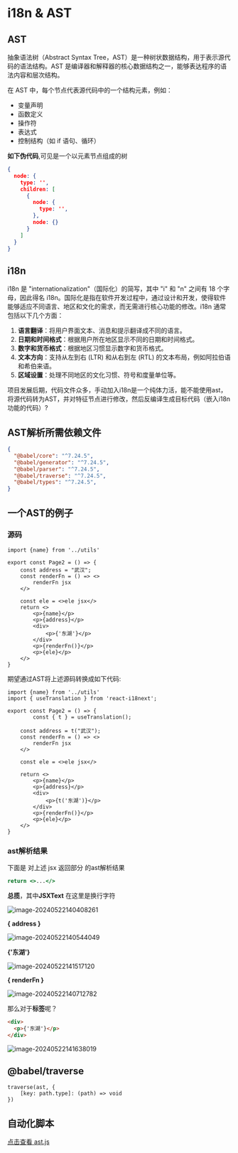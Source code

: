 

# i18n & AST

## AST

抽象语法树（Abstract Syntax Tree，AST）是一种树状数据结构，用于表示源代码的语法结构。AST 是编译器和解释器的核心数据结构之一，能够表达程序的语法内容和层次结构。

在 AST 中，每个节点代表源代码中的一个结构元素，例如：

- 变量声明
- 函数定义
- 操作符
- 表达式
- 控制结构（如 if 语句、循环）

**如下伪代码**,可见是一个以元素节点组成的树

```json
{
  node: {
    type: '',
    children: [
      {
        node: {
          type: '',
        },
        node: {}
      }
    ]
  } 
}
```



## i18n

i18n 是 "internationalization"（国际化）的简写，其中 "i" 和 "n" 之间有 18 个字母，因此得名 i18n。国际化是指在软件开发过程中，通过设计和开发，使得软件能够适应不同语言、地区和文化的需求，而无需进行核心功能的修改。i18n 通常包括以下几个方面：

1. **语言翻译**：将用户界面文本、消息和提示翻译成不同的语言。
2. **日期和时间格式**：根据用户所在地区显示不同的日期和时间格式。
3. **数字和货币格式**：根据地区习惯显示数字和货币格式。
4. **文本方向**：支持从左到右 (LTR) 和从右到左 (RTL) 的文本布局，例如阿拉伯语和希伯来语。
5. **区域设置**：处理不同地区的文化习惯、符号和度量单位等。



项目发展后期，代码文件众多，手动加入i18n是一个纯体力活，能不能使用ast，将源代码转为AST，并对特征节点进行修改，然后反编译生成目标代码（嵌入i18n功能的代码）?
## AST解析所需依赖文件
```json
{
  "@babel/core": "^7.24.5",
  "@babel/generator": "^7.24.5",
  "@babel/parser": "^7.24.5",
  "@babel/traverse": "^7.24.5",
  "@babel/types": "^7.24.5",
}

```
## 一个AST的例子

### 源码

```tsx
import {name} from '../utils'

export const Page2 = () => {
    const address = "武汉";
    const renderFn = () => <>
        renderFn jsx
    </>

    const ele = <>ele jsx</>
    return <>
        <p>{name}</p>
        <p>{address}</p>
        <div>
            <p>{'东湖'}</p>
        </div>
        <p>{renderFn()}</p>
        <p>{ele}</p>
    </>
}
```

期望通过AST将上述源码转换成如下代码:

```
import {name} from '../utils'
import { useTranslation } from 'react-i18next';

export const Page2 = () => {
		const { t } = useTranslation();
		
    const address = t("武汉");
    const renderFn = () => <>
        renderFn jsx
    </>

    const ele = <>ele jsx</>
    
    return <>
        <p>{name}</p>
        <p>{address}</p>
        <div>
            <p>{t('东湖')}</p>
        </div>
        <p>{renderFn()}</p>
        <p>{ele}</p>
    </>
}
```

### ast解析结果

下面是  对上述 jsx 返回部分 的ast解析结果

```jsx
return <>...</>
```

**总揽**，其中**JSXText** 在这里是换行字符

![image-20240522140408261](./public/assets/image-20240522140408261.png)

**{ address }**

![image-20240522140544049](./public/assets/image-20240522140544049.png)

**{'东湖'}**

![image-20240522141517120](./public/assets/image-20240522141517120.png)

**{ renderFn }**

![image-20240522140712782](./public/assets/image-20240522140712782.png)

那么对于**标签**呢？

```html
<div>
  <p>{'东湖'}</p>
</div>
```

![image-20240522141638019](./public/assets/image-20240522141638019.png)



## @babel/traverse

```
traverse(ast, {
	[key: path.type]: (path) => void
})
```



## 自动化脚本
[点击查看 ast.js](./scripts/ast2.js)
